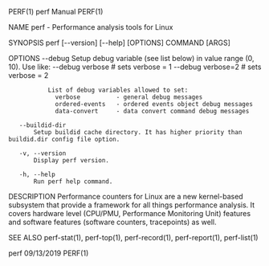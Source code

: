PERF(1)                                                                                          perf Manual                                                                                          PERF(1)



NAME
       perf - Performance analysis tools for Linux

SYNOPSIS
       perf [--version] [--help] [OPTIONS] COMMAND [ARGS]

OPTIONS
       --debug
           Setup debug variable (see list below) in value range (0, 10). Use like: --debug verbose # sets verbose = 1 --debug verbose=2 # sets verbose = 2

               List of debug variables allowed to set:
                 verbose          - general debug messages
                 ordered-events   - ordered events object debug messages
                 data-convert     - data convert command debug messages

       --buildid-dir
           Setup buildid cache directory. It has higher priority than buildid.dir config file option.

       -v, --version
           Display perf version.

       -h, --help
           Run perf help command.

DESCRIPTION
       Performance counters for Linux are a new kernel-based subsystem that provide a framework for all things performance analysis. It covers hardware level (CPU/PMU, Performance Monitoring Unit) features
       and software features (software counters, tracepoints) as well.

SEE ALSO
       perf-stat(1), perf-top(1), perf-record(1), perf-report(1), perf-list(1)



perf                                                                                              09/13/2019                                                                                          PERF(1)
